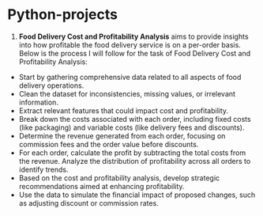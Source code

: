 # Python-projects
1. **Food Delivery Cost and Profitability Analysis** aims to provide insights into how profitable the food delivery service is on a per-order basis.
Below is the process I will follow for the task of Food Delivery Cost and Profitability Analysis:
- Start by gathering comprehensive data related to all aspects of food delivery operations.
- Clean the dataset for inconsistencies, missing values, or irrelevant information.
- Extract relevant features that could impact cost and profitability.
- Break down the costs associated with each order, including fixed costs (like packaging) and variable costs (like delivery fees and discounts).
- Determine the revenue generated from each order, focusing on commission fees and the order value before discounts.
- For each order, calculate the profit by subtracting the total costs from the revenue. Analyze the distribution of profitability across all orders to identify trends.
- Based on the cost and profitability analysis, develop strategic recommendations aimed at enhancing profitability.
- Use the data to simulate the financial impact of proposed changes, such as adjusting discount or commission rates.
